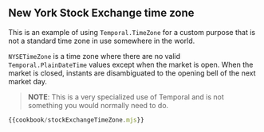 ## New York Stock Exchange time zone

This is an example of using `Temporal.TimeZone` for a custom purpose that is not a standard time zone in use somewhere in the world.

`NYSETimeZone` is a time zone where there are no valid `Temporal.PlainDateTime` values except when the market is open.
When the market is closed, instants are disambiguated to the opening bell of the next market day.

> **NOTE**: This is a very specialized use of Temporal and is not something you would normally need to do.

```javascript
{{cookbook/stockExchangeTimeZone.mjs}}
```
